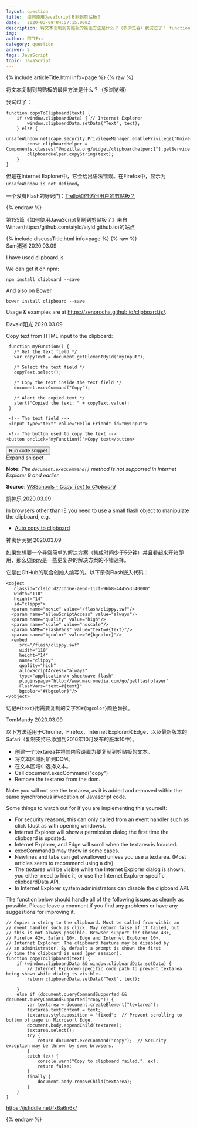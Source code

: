 ```yaml
---
layout: question
title:  如何使用JavaScript复制到剪贴板？
date:   2020-03-09T04:57:15.000Z
description: 将文本复制到剪贴板的最佳方法是什么？（多浏览器）我试过了： function copyToClipboard(text) {    if (wi...
img: 
author: 阿飞Pro
category: question
answer: 5
tags: JavaScript
topic: JavaScript
---
```

<div class="article-root">
  <div class="article">
    {% include articleTitle.html info=page %}
    {% raw %}
    <div class="article-content"><p><font style="vertical-align: inherit;"><font style="vertical-align: inherit;">将文本复制到剪贴板的最佳方法是什么？</font><font style="vertical-align: inherit;">（多浏览器）</font></font></p>

<p><font style="vertical-align: inherit;"><font style="vertical-align: inherit;">我试过了： </font></font></p>

<pre class="lang-js prettyprint prettyprinted" style=""><code><span class="kwd">function</span><span class="pln"> copyToClipboard</span><span class="pun">(</span><span class="pln">text</span><span class="pun">)</span><span class="pln"> </span><span class="pun">{</span><font></font><span class="pln">
    </span><span class="kwd">if</span><span class="pln"> </span><span class="pun">(</span><span class="pln">window</span><span class="pun">.</span><span class="pln">clipboardData</span><span class="pun">)</span><span class="pln"> </span><span class="pun">{</span><span class="pln"> </span><span class="com">// Internet Explorer</span><font></font><span class="pln">
        window</span><span class="pun">.</span><span class="pln">clipboardData</span><span class="pun">.</span><span class="pln">setData</span><span class="pun">(</span><span class="str">"Text"</span><span class="pun">,</span><span class="pln"> text</span><span class="pun">);</span><font></font><span class="pln">
    </span><span class="pun">}</span><span class="pln"> </span><span class="kwd">else</span><span class="pln"> </span><span class="pun">{</span><span class="pln">  </span><font></font><span class="pln">
        unsafeWindow</span><span class="pun">.</span><span class="pln">netscape</span><span class="pun">.</span><span class="pln">security</span><span class="pun">.</span><span class="typ">PrivilegeManager</span><span class="pun">.</span><span class="pln">enablePrivilege</span><span class="pun">(</span><span class="str">"UniversalXPConnect"</span><span class="pun">);</span><span class="pln">  </span><font></font><span class="pln">
        </span><span class="kwd">const</span><span class="pln"> clipboardHelper </span><span class="pun">=</span><span class="pln"> </span><span class="typ">Components</span><span class="pun">.</span><span class="pln">classes</span><span class="pun">[</span><span class="str">"@mozilla.org/widget/clipboardhelper;1"</span><span class="pun">].</span><span class="pln">getService</span><span class="pun">(</span><span class="typ">Components</span><span class="pun">.</span><span class="pln">interfaces</span><span class="pun">.</span><span class="pln">nsIClipboardHelper</span><span class="pun">);</span><span class="pln">  </span><font></font><span class="pln">
        clipboardHelper</span><span class="pun">.</span><span class="pln">copyString</span><span class="pun">(</span><span class="pln">text</span><span class="pun">);</span><font></font><span class="pln">
    </span><span class="pun">}</span><font></font><span class="pln">
</span><span class="pun">}</span><font></font>
</code></pre>

<p><font style="vertical-align: inherit;"><font style="vertical-align: inherit;">但是在Internet Explorer中，它会给出语法错误。</font><font style="vertical-align: inherit;">在Firefox中，显示为</font></font><code>unsafeWindow is not defined</code><font style="vertical-align: inherit;"><font style="vertical-align: inherit;">。</font></font></p>

<p><font style="vertical-align: inherit;"><font style="vertical-align: inherit;">一个没有Flash的好窍门：</font></font><a href="https://stackoverflow.com/questions/17527870/how-does-trello-access-the-users-clipboard"><font style="vertical-align: inherit;"><font style="vertical-align: inherit;">Trello如何访问用户的剪贴板？</font></font></a></p></div>
    {% endraw %}
  </div>
  <p class="winter_mark">第155篇《如何使用JavaScript复制到剪贴板？》来自Winter(https://github.com/aiyld/aiyld.github.io)的站点</p>
  <div class="discuss-wrapper">
    {% include discussTitle.html info=page %}
    {% raw %}
    <div class="discuss-item">
        <div class="discuss-parent">
          <div class="discuss-meta">
            <span class="discuss-user">Sam猪猪</span>
            <span class="discuss-time">2020.03.09</span>
          </div>
          <div class="discuss-comment"><p>I have used clipboard.js.</p>

<p>We can get it on npm:</p>

<pre class="lang-js prettyprint prettyprinted" style=""><code><span class="pln">npm install clipboard </span><span class="pun">--</span><span class="pln">save</span></code></pre>

<p>And also on <a href="https://bower.io/" rel="nofollow noreferrer">Bower</a></p>

<pre class="lang-js prettyprint prettyprinted" style=""><code><span class="pln">bower install clipboard </span><span class="pun">--</span><span class="pln">save</span></code></pre>

<p>Usage &amp; examples are at <a href="https://zenorocha.github.io/clipboard.js/" rel="nofollow noreferrer">https://zenorocha.github.io/clipboard.js/</a>.</p></div>
        </div></div><div class="discuss-item">
        <div class="discuss-parent">
          <div class="discuss-meta">
            <span class="discuss-user">Davaid阳光</span>
            <span class="discuss-time">2020.03.09</span>
          </div>
          <div class="discuss-comment"><p>Copy text from HTML input to the clipboard:</p>

<p></p><div class="snippet" data-lang="js" data-hide="false" data-console="true" data-babel="false">
<div class="snippet-code">
<pre class="snippet-code-js lang-js prettyprint prettyprinted" style=""><code><span class="pln"> </span><span class="kwd">function</span><span class="pln"> myFunction</span><span class="pun">()</span><span class="pln"> </span><span class="pun">{</span><font></font><span class="pln">
   </span><span class="com">/* Get the text field */</span><font></font><span class="pln">
   </span><span class="kwd">var</span><span class="pln"> copyText </span><span class="pun">=</span><span class="pln"> document</span><span class="pun">.</span><span class="pln">getElementById</span><span class="pun">(</span><span class="str">"myInput"</span><span class="pun">);</span><font></font><span class="pln">
</span><font></font><span class="pln">
   </span><span class="com">/* Select the text field */</span><font></font><span class="pln">
   copyText</span><span class="pun">.</span><span class="pln">select</span><span class="pun">();</span><font></font><span class="pln">
</span><font></font><span class="pln">
   </span><span class="com">/* Copy the text inside the text field */</span><font></font><span class="pln">
   document</span><span class="pun">.</span><span class="pln">execCommand</span><span class="pun">(</span><span class="str">"Copy"</span><span class="pun">);</span><font></font><span class="pln">
</span><font></font><span class="pln">
   </span><span class="com">/* Alert the copied text */</span><font></font><span class="pln">
   alert</span><span class="pun">(</span><span class="str">"Copied the text: "</span><span class="pln"> </span><span class="pun">+</span><span class="pln"> copyText</span><span class="pun">.</span><span class="pln">value</span><span class="pun">);</span><font></font><span class="pln">
 </span><span class="pun">}</span></code></pre>
<pre class="snippet-code-html lang-html prettyprint prettyprinted" style=""><code><span class="pln"> </span><span class="com">&lt;!-- The text field --&gt;</span><font></font><span class="pln">
 </span><span class="tag">&lt;input</span><span class="pln"> </span><span class="atn">type</span><span class="pun">=</span><span class="atv">"text"</span><span class="pln"> </span><span class="atn">value</span><span class="pun">=</span><span class="atv">"Hello Friend"</span><span class="pln"> </span><span class="atn">id</span><span class="pun">=</span><span class="atv">"myInput"</span><span class="tag">&gt;</span><font></font><span class="pln">
</span><font></font><span class="pln">
 </span><span class="com">&lt;!-- The button used to copy the text --&gt;</span><font></font><span class="pln">
</span><span class="tag">&lt;button</span><span class="pln"> </span><span class="atn">onclick</span><span class="pun">=</span><span class="atv">"</span><span class="pln">myFunction</span><span class="pun">()</span><span class="atv">"</span><span class="tag">&gt;</span><span class="pln">Copy text</span><span class="tag">&lt;/button&gt;</span></code></pre>
<div class="snippet-result"><div class="snippet-ctas"><button type="button" class="s-btn s-btn__primary"><span class="icon-play-white _hover"></span><span> Run code snippet</span></button><input class="copySnippet s-btn s-btn__filled" type="button" value="Copy snippet to answer" style="display: none;"><button type="button" class="s-btn hideResults" style="display: none;">Hide results</button><div class="popout-code"><a class="snippet-expand-link">Expand snippet</a></div></div><div class="snippet-result-code" style="display: none;"><iframe name="sif8" sandbox="allow-forms allow-modals allow-scripts" class="snippet-box-edit" frameborder="0"></iframe></div></div></div>
</div>
<p></p>

<p><strong>Note:</strong> <em>The <code>document.execCommand()</code> method is not supported in Internet Explorer 9 and earlier.</em></p>

<p><strong>Source</strong>: <a href="https://www.w3schools.com/howto/howto_js_copy_clipboard.asp" rel="nofollow noreferrer">W3Schools - <em>Copy Text to Clipboard</em></a></p></div>
        </div></div><div class="discuss-item">
        <div class="discuss-parent">
          <div class="discuss-meta">
            <span class="discuss-user">凯神乐</span>
            <span class="discuss-time">2020.03.09</span>
          </div>
          <div class="discuss-comment"><p>In browsers other than IE you need to use a small flash object to manipulate the clipboard, e.g.</p>

<ul>
<li><a href="http://ajaxian.com/archives/auto-copy-to-clipboard" rel="nofollow noreferrer">Auto copy to clipboard</a></li>
</ul></div>
        </div></div><div class="discuss-item">
        <div class="discuss-parent">
          <div class="discuss-meta">
            <span class="discuss-user">神离伊芙妮</span>
            <span class="discuss-time">2020.03.09</span>
          </div>
          <div class="discuss-comment"><p><font style="vertical-align: inherit;"><font style="vertical-align: inherit;">如果您想要一个非常简单的解决方案（集成时间少于5分钟）并且看起来开箱即用，那么</font></font><a href="http://github.com/mojombo/clippy" rel="nofollow noreferrer"><font style="vertical-align: inherit;"><font style="vertical-align: inherit;">Clippy</font></font></a><font style="vertical-align: inherit;"><font style="vertical-align: inherit;">是一些更复杂的解决方案的不错选择。</font></font></p>

<p><font style="vertical-align: inherit;"><font style="vertical-align: inherit;">它是由GitHub的联合创始人编写的。</font><font style="vertical-align: inherit;">以下示例Flash嵌入代码：</font></font></p>

<pre class="lang-js prettyprint prettyprinted" style=""><code><span class="pun">&lt;</span><span class="pln">object</span><font></font><span class="pln">
   classid</span><span class="pun">=</span><span class="str">"clsid:d27cdb6e-ae6d-11cf-96b8-444553540000"</span><font></font><span class="pln">
   width</span><span class="pun">=</span><span class="str">"110"</span><font></font><span class="pln">
   height</span><span class="pun">=</span><span class="str">"14"</span><font></font><span class="pln">
   id</span><span class="pun">=</span><span class="str">"clippy"</span><span class="pun">&gt;</span><font></font><span class="pln">
  </span><span class="pun">&lt;</span><span class="pln">param name</span><span class="pun">=</span><span class="str">"movie"</span><span class="pln"> value</span><span class="pun">=</span><span class="str">"/flash/clippy.swf"</span><span class="pun">/&gt;</span><font></font><span class="pln">
  </span><span class="pun">&lt;</span><span class="pln">param name</span><span class="pun">=</span><span class="str">"allowScriptAccess"</span><span class="pln"> value</span><span class="pun">=</span><span class="str">"always"</span><span class="pun">/&gt;</span><font></font><span class="pln">
  </span><span class="pun">&lt;</span><span class="pln">param name</span><span class="pun">=</span><span class="str">"quality"</span><span class="pln"> value</span><span class="pun">=</span><span class="str">"high"</span><span class="pun">/&gt;</span><font></font><span class="pln">
  </span><span class="pun">&lt;</span><span class="pln">param name</span><span class="pun">=</span><span class="str">"scale"</span><span class="pln"> value</span><span class="pun">=</span><span class="str">"noscale"</span><span class="pun">/&gt;</span><font></font><span class="pln">
  </span><span class="pun">&lt;</span><span class="pln">param NAME</span><span class="pun">=</span><span class="str">"FlashVars"</span><span class="pln"> value</span><span class="pun">=</span><span class="str">"text=#{text}"</span><span class="pun">/&gt;</span><font></font><span class="pln">
  </span><span class="pun">&lt;</span><span class="pln">param name</span><span class="pun">=</span><span class="str">"bgcolor"</span><span class="pln"> value</span><span class="pun">=</span><span class="str">"#{bgcolor}"</span><span class="pun">/&gt;</span><font></font><span class="pln">
  </span><span class="pun">&lt;</span><span class="pln">embed</span><font></font><span class="pln">
     src</span><span class="pun">=</span><span class="str">"/flash/clippy.swf"</span><font></font><span class="pln">
     width</span><span class="pun">=</span><span class="str">"110"</span><font></font><span class="pln">
     height</span><span class="pun">=</span><span class="str">"14"</span><font></font><span class="pln">
     name</span><span class="pun">=</span><span class="str">"clippy"</span><font></font><span class="pln">
     quality</span><span class="pun">=</span><span class="str">"high"</span><font></font><span class="pln">
     allowScriptAccess</span><span class="pun">=</span><span class="str">"always"</span><font></font><span class="pln">
     type</span><span class="pun">=</span><span class="str">"application/x-shockwave-flash"</span><font></font><span class="pln">
     pluginspage</span><span class="pun">=</span><span class="str">"http://www.macromedia.com/go/getflashplayer"</span><font></font><span class="pln">
     </span><span class="typ">FlashVars</span><span class="pun">=</span><span class="str">"text=#{text}"</span><font></font><span class="pln">
     bgcolor</span><span class="pun">=</span><span class="str">"#{bgcolor}"</span><span class="pun">/&gt;</span><font></font><span class="pln">
</span><span class="pun">&lt;/</span><span class="pln">object</span><span class="pun">&gt;</span><font></font>
</code></pre>

<p><font style="vertical-align: inherit;"><font style="vertical-align: inherit;">切记</font></font><code>#{text}</code><font style="vertical-align: inherit;"><font style="vertical-align: inherit;">用需要复制的文字和</font></font><code>#{bgcolor}</code><font style="vertical-align: inherit;"><font style="vertical-align: inherit;">颜色</font><font style="vertical-align: inherit;">替换</font><font style="vertical-align: inherit;">。</font></font></p></div>
        </div></div><div class="discuss-item">
        <div class="discuss-parent">
          <div class="discuss-meta">
            <span class="discuss-user">TomMandy</span>
            <span class="discuss-time">2020.03.09</span>
          </div>
          <div class="discuss-comment"><p><font style="vertical-align: inherit;"><font style="vertical-align: inherit;">以下方法适用于Chrome，Firefox，Internet Explorer和Edge，以及最新版本的Safari（复制支持已添加到2016年10月发布的版本10中）。</font></font></p>

<ul>
<li><font style="vertical-align: inherit;"><font style="vertical-align: inherit;">创建一个textarea并将其内容设置为要复制到剪贴板的文本。</font></font></li>
<li><font style="vertical-align: inherit;"><font style="vertical-align: inherit;">将文本区域附加到DOM。</font></font></li>
<li><font style="vertical-align: inherit;"><font style="vertical-align: inherit;">在文本区域中选择文本。</font></font></li>
<li>Call document.execCommand("copy")</li>
<li>Remove the textarea from the dom.</li>
</ul>

<p>Note: you will not see the textarea, as it is added and removed within the same synchronous invocation of Javascript code.</p>

<p>Some things to watch out for if you are implementing this yourself:</p>

<ul>
<li>For security reasons, this can only called from an event handler such as click (Just as with opening windows).</li>
<li>Internet Explorer will show a permission dialog the first time the clipboard is updated.</li>
<li>Internet Explorer, and Edge will scroll when the textarea is focused.</li>
<li>execCommand() may throw in some cases.</li>
<li>Newlines and tabs can get swallowed unless you use a textarea. (Most articles seem to recommend using a div)</li>
<li>The textarea will be visible while the Internet Explorer dialog is shown, you either need to hide it, or use the Internet Explorer specific clipboardData API.</li>
<li>In Internet Explorer system administrators can disable the clipboard API.</li>
</ul>

<p>The function below should handle all of the following issues as cleanly as possible. Please leave a comment if you find any problems or have any suggestions for improving it.</p>

<pre class="lang-js prettyprint prettyprinted" style=""><code><span class="com">// Copies a string to the clipboard. Must be called from within an</span><font></font><span class="pln">
</span><span class="com">// event handler such as click. May return false if it failed, but</span><font></font><span class="pln">
</span><span class="com">// this is not always possible. Browser support for Chrome 43+,</span><font></font><span class="pln">
</span><span class="com">// Firefox 42+, Safari 10+, Edge and Internet Explorer 10+.</span><font></font><span class="pln">
</span><span class="com">// Internet Explorer: The clipboard feature may be disabled by</span><font></font><span class="pln">
</span><span class="com">// an administrator. By default a prompt is shown the first</span><font></font><span class="pln">
</span><span class="com">// time the clipboard is used (per session).</span><font></font><span class="pln">
</span><span class="kwd">function</span><span class="pln"> copyToClipboard</span><span class="pun">(</span><span class="pln">text</span><span class="pun">)</span><span class="pln"> </span><span class="pun">{</span><font></font><span class="pln">
    </span><span class="kwd">if</span><span class="pln"> </span><span class="pun">(</span><span class="pln">window</span><span class="pun">.</span><span class="pln">clipboardData </span><span class="pun">&amp;&amp;</span><span class="pln"> window</span><span class="pun">.</span><span class="pln">clipboardData</span><span class="pun">.</span><span class="pln">setData</span><span class="pun">)</span><span class="pln"> </span><span class="pun">{</span><font></font><span class="pln">
        </span><span class="com">// Internet Explorer-specific code path to prevent textarea being shown while dialog is visible.</span><font></font><span class="pln">
        </span><span class="kwd">return</span><span class="pln"> clipboardData</span><span class="pun">.</span><span class="pln">setData</span><span class="pun">(</span><span class="str">"Text"</span><span class="pun">,</span><span class="pln"> text</span><span class="pun">);</span><font></font><span class="pln">
</span><font></font><span class="pln">
    </span><span class="pun">}</span><font></font><span class="pln">
    </span><span class="kwd">else</span><span class="pln"> </span><span class="kwd">if</span><span class="pln"> </span><span class="pun">(</span><span class="pln">document</span><span class="pun">.</span><span class="pln">queryCommandSupported </span><span class="pun">&amp;&amp;</span><span class="pln"> document</span><span class="pun">.</span><span class="pln">queryCommandSupported</span><span class="pun">(</span><span class="str">"copy"</span><span class="pun">))</span><span class="pln"> </span><span class="pun">{</span><font></font><span class="pln">
        </span><span class="kwd">var</span><span class="pln"> textarea </span><span class="pun">=</span><span class="pln"> document</span><span class="pun">.</span><span class="pln">createElement</span><span class="pun">(</span><span class="str">"textarea"</span><span class="pun">);</span><font></font><span class="pln">
        textarea</span><span class="pun">.</span><span class="pln">textContent </span><span class="pun">=</span><span class="pln"> text</span><span class="pun">;</span><font></font><span class="pln">
        textarea</span><span class="pun">.</span><span class="pln">style</span><span class="pun">.</span><span class="pln">position </span><span class="pun">=</span><span class="pln"> </span><span class="str">"fixed"</span><span class="pun">;</span><span class="pln">  </span><span class="com">// Prevent scrolling to bottom of page in Microsoft Edge.</span><font></font><span class="pln">
        document</span><span class="pun">.</span><span class="pln">body</span><span class="pun">.</span><span class="pln">appendChild</span><span class="pun">(</span><span class="pln">textarea</span><span class="pun">);</span><font></font><span class="pln">
        textarea</span><span class="pun">.</span><span class="pln">select</span><span class="pun">();</span><font></font><span class="pln">
        </span><span class="kwd">try</span><span class="pln"> </span><span class="pun">{</span><font></font><span class="pln">
            </span><span class="kwd">return</span><span class="pln"> document</span><span class="pun">.</span><span class="pln">execCommand</span><span class="pun">(</span><span class="str">"copy"</span><span class="pun">);</span><span class="pln">  </span><span class="com">// Security exception may be thrown by some browsers.</span><font></font><span class="pln">
        </span><span class="pun">}</span><font></font><span class="pln">
        </span><span class="kwd">catch</span><span class="pln"> </span><span class="pun">(</span><span class="pln">ex</span><span class="pun">)</span><span class="pln"> </span><span class="pun">{</span><font></font><span class="pln">
            console</span><span class="pun">.</span><span class="pln">warn</span><span class="pun">(</span><span class="str">"Copy to clipboard failed."</span><span class="pun">,</span><span class="pln"> ex</span><span class="pun">);</span><font></font><span class="pln">
            </span><span class="kwd">return</span><span class="pln"> </span><span class="kwd">false</span><span class="pun">;</span><font></font><span class="pln">
        </span><span class="pun">}</span><font></font><span class="pln">
        finally </span><span class="pun">{</span><font></font><span class="pln">
            document</span><span class="pun">.</span><span class="pln">body</span><span class="pun">.</span><span class="pln">removeChild</span><span class="pun">(</span><span class="pln">textarea</span><span class="pun">);</span><font></font><span class="pln">
        </span><span class="pun">}</span><font></font><span class="pln">
    </span><span class="pun">}</span><font></font><span class="pln">
</span><span class="pun">}</span><font></font>
</code></pre>

<p><a href="https://jsfiddle.net/fx6a6n6x/" rel="noreferrer">https://jsfiddle.net/fx6a6n6x/</a></p></div>
        </div></div>
    {% endraw %}
  </div>
<div>
